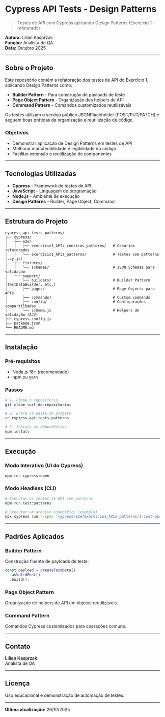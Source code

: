 # Cypress API Tests - Design Patterns

> Testes de API com Cypress aplicando Design Patterns (Exercício 1 - refatorado)

**Autora:** Lilian Kasprzak  
**Função:** Analista de QA  
**Data:** Outubro 2025

---

## Sobre o Projeto

Este repositório contém a refatoração dos testes de API do Exercício 1, aplicando Design Patterns como:
- **Builder Pattern** - Para construção de payloads de teste
- **Page Object Pattern** - Organização dos helpers de API
- **Command Pattern** - Comandos customizados reutilizáveis

Os testes utilizam o serviço público JSONPlaceholder (POST/PUT/PATCH) e seguem boas práticas de organização e reutilização de código.

### Objetivos
- Demonstrar aplicação de Design Patterns em testes de API
- Melhorar manutenibilidade e legibilidade do código
- Facilitar extensão e reutilização de componentes

---

## Tecnologias Utilizadas

- **Cypress** - Framework de testes de API
- **JavaScript** - Linguagem de programação
- **Node.js** - Ambiente de execução
- **Design Patterns** - Builder, Page Object, Command

---

## Estrutura do Projeto

```
cypress-api-tests-patterns/
├── cypress/
│   ├── e2e/
│   │   ├── exercicio1_APIs_cenarios_patterns/   # Cenários refatorados
│   │   └── exercicio1_APIs_patterns/            # Testes com patterns (.cy.js)
│   ├── fixtures/
│   │   └── schemas/                             # JSON Schemas para validação
│   └── support/
│       ├── builders/                            # Builder Pattern (TestDataBuilder, etc.)
│       ├── pages/                               # Page Objects para APIs
│       ├── commands/                            # Custom commands
│       ├── config/                              # Configurações compartilhadas
│       └── schema.js                            # Helpers de validação (AJV)
├── cypress.config.js
├── package.json
└── README.md
```

---

## Instalação

### Pré-requisitos
- Node.js 18+ (recomendado)
- npm ou yarn

### Passos

```bash
# 1. Clone o repositório
git clone <url-do-repositorio>

# 2. Entre na pasta do projeto
cd cypress-api-tests-patterns

# 3. Instale as dependências
npm install
```

---

## Execução

### Modo Interativo (UI do Cypress)
```bash
npm run cypress:open
```

### Modo Headless (CLI)
```bash
# Executar os testes de API com patterns
npm run test:patterns

# Executar um arquivo específico (exemplo)
npx cypress run --spec "cypress/e2e/exercicio1_APIs_patterns/1-post-posts.cy.js"
```

---

## Padrões Aplicados

### Builder Pattern
Construção fluente de payloads de teste:
```javascript
const payload = createTestData()
  .asValidPost()
  .build();
```

### Page Object Pattern
Organização de helpers de API em objetos reutilizáveis.

### Command Pattern
Comandos Cypress customizados para operações comuns.

---

## Contato

**Lilian Kasprzak**  
Analista de QA

---

## Licença

Uso educacional e demonstração de automação de testes.

---

**Última atualização:** 26/10/2025